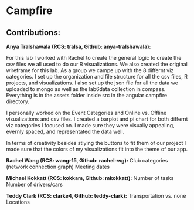 # Campfire

## Contributions:

**Anya Tralshawala (RCS: tralsa, Github: anya-tralshawala):** 

For this lab I worked with Rachel to create the general logic to create the csv files we all used to do our R visualizations. We also created the original wireframe for this lab. As a group we campe up with the 8 differnt viz categories. I set up the organization and file structure for all the csv files, R projects, and visualizations. I also set up the json file for all the data we uploaded to mongo as well as the lab6data collection in compass. Everything is in the assets folder inside src in the angular campfire directory. 

I personally worked on the Event Categories and Online vs. Offline visualizations and csv files. I created a barplot and pi chart for both differnt viz categories I focused on. I made sure they were visually appealing, evernly spaced, and representated the data well. 

In terms of creativity besides stlying the buttons to fit them of our project I made sure that the colors of my visualizations fit into the theme of our app. 

**Rachel Wang (RCS: wangr15, Github: rachel-wg):**
Club categories (network connection graph) 
Meeting dates 

**Michael Kokkatt (RCS: kokkam, Github: mkokkatt):**
Number of tasks
Number of drivers/cars 

**Teddy Clark (RCS: clarke4, Github: teddy-clark):**
Transportation vs. none 
Locations
